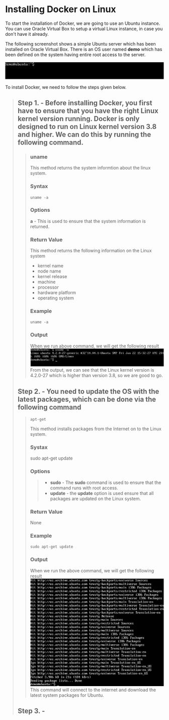 # Installing Docker on Linux
To start the installation of Docker, we are going to use an Ubuntu instance. You can use Oracle Virtual Box to setup a virtual Linux instance, in case you don't have it already.

The following screenshot shows a simple Ubuntu server which has been installed on Oracle Virtual Box. There is an OS user named <b>demo</b> which has been defined on the system having entire root access to the server.

![a picture of demo example](/TutorialsPoint/res/img/demo_button.jpg)

To install Docker, we need to follow the steps given below.

> ## Step 1. - Before installing Docker, you first have to ensure that you have the right Linux kernel version running. Docker is only designed to run on Linux kernel version 3.8 and higher. We can do this by running the following command.
>> ### uname
>> This method returns the system informtion about the linux system.
>>
>> ### Syntax
>> ```
>> uname -a
>> ```
>> ### Options
>> <b>a</b> - This is used to ensure that the system information is returned.
>> ### Return Value
>>This method returns the following information on the Linux system
>> - kernel name
>> - node name
>> - kernel release
>> - machine
>> - processor
>> - hardware platform
>> - operating system
>>
>> ### Example
>> ```
>> uname -a
>> ```
>> ### Output
>> When we run above command, we will get the following result
>> ![result of command](/TutorialsPoint/res/img/output.jpg)
>> From the output, we can see that the Linux kernel version is 4.2.0-27 which is higher than version 3.8, so we are good to go.
>
> ## Step 2. - You need to update the OS with the latest packages, which can be done via the following command
>> ```
>> apt-get
>> ```
>> This method installs packages from the Internet on to the Linux system.
>> ### Systax
>> sudo apt-get update
>> ### Options
>>> - <b>sudo</b> - The <b>sudo</b> command is used to ensure that the command runs with root access.
>>> - <b>update</b> - the <b>update</b> option is used ensure that all packages are updated on the Linux system.
>> ### Return Value
>> None
>> ### Example
>> ```
>> sudo apt-get update
>>```
>> ### Output
>> When we run the above command, we will get the following result
>> ![command of sudo apt-get update](/TutorialsPoint/res/img/example_output.jpg)
>> This command will connect to the internet and download the latest system packages for Ubuntu.
> ## Step 3. -

